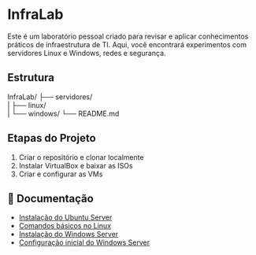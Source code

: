 # InfraLab
Este é um laboratório pessoal criado para revisar e aplicar conhecimentos práticos de infraestrutura de TI. Aqui, você encontrará experimentos com servidores Linux e Windows, redes e segurança.

## Estrutura

InfraLab/ 
├── servidores/  
|    ├── linux/  
|    └── windows/ 
└── README.md


## Etapas do Projeto

1. Criar o repositório e clonar localmente
2. Instalar VirtualBox e baixar as ISOs
3. Criar e configurar as VMs

## 📄 Documentação

- [Instalação do Ubuntu Server](servidores/linux/instalacao.md)
- [Comandos básicos no Linux](servidores/linux/comandos_basicos.md)
- [Instalação do Windows Server](servidores/windows/instalacao.md)
- [Configuração inicial do Windows Server](servidores/windows/config_inicial.md)